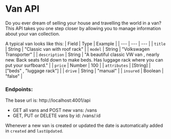 # Van API
Do you ever dream of selling your house and travelling the world in a van? This API takes you one step closer by allowing you to manage information about your van collection.

A typical van looks like this:
| Field | Type | Example |
| --- | --- | --- |
| `title` | String | "Classic van with roof rack" |
| `model` | String | "Volkswagen Transporter" |
| `description` | String | "A beautiful classic VW van , nearly new. Back seats fold down to make beds. Has luggage rack where you can put your surfboard." |
| `price` | Number | 100 |
| `attributes` | [String] | ["beds" , "luggage rack"] |
| `drive` | String | "manual" |
| `insured` | Boolean | "false" |

### Endpoints:
The base url is: http://localhost:4001/api
* GET all vans and POST new vans: /vans
* GET, PUT or DELETE vans by id: /vans/:id

Whenever a new van is created or updated the date is automatically added in `created` and `lastUpdated`.



